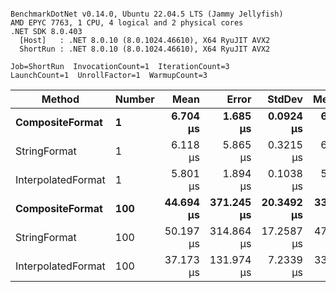 ```

BenchmarkDotNet v0.14.0, Ubuntu 22.04.5 LTS (Jammy Jellyfish)
AMD EPYC 7763, 1 CPU, 4 logical and 2 physical cores
.NET SDK 8.0.403
  [Host]   : .NET 8.0.10 (8.0.1024.46610), X64 RyuJIT AVX2
  ShortRun : .NET 8.0.10 (8.0.1024.46610), X64 RyuJIT AVX2

Job=ShortRun  InvocationCount=1  IterationCount=3  
LaunchCount=1  UnrollFactor=1  WarmupCount=3  

```
| Method             | Number | Mean      | Error      | StdDev     | Median    | Min       | Max       | Allocated |
|------------------- |------- |----------:|-----------:|-----------:|----------:|----------:|----------:|----------:|
| **CompositeFormat**    | **1**      |  **6.704 μs** |   **1.685 μs** |  **0.0924 μs** |  **6.758 μs** |  **6.598 μs** |  **6.758 μs** |     **872 B** |
| StringFormat       | 1      |  6.118 μs |   5.865 μs |  0.3215 μs |  6.251 μs |  5.751 μs |  6.351 μs |     896 B |
| InterpolatedFormat | 1      |  5.801 μs |   1.894 μs |  0.1038 μs |  5.851 μs |  5.681 μs |  5.870 μs |     872 B |
| **CompositeFormat**    | **100**    | **44.694 μs** | **371.245 μs** | **20.3492 μs** | **33.282 μs** | **32.611 μs** | **68.188 μs** |   **14336 B** |
| StringFormat       | 100    | 50.197 μs | 314.864 μs | 17.2587 μs | 47.829 μs | 34.244 μs | 68.517 μs |   16736 B |
| InterpolatedFormat | 100    | 37.173 μs | 131.974 μs |  7.2339 μs | 33.062 μs | 32.931 μs | 45.526 μs |   14336 B |
